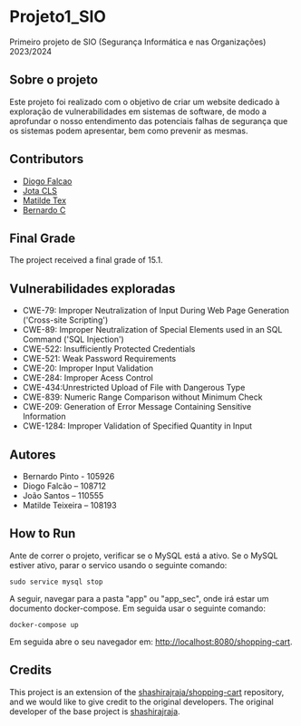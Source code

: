 # Projeto1_SIO

Primeiro projeto de SIO (Segurança Informática e nas Organizações) 2023/2024

## Sobre o projeto

Este projeto foi realizado com o objetivo de criar um website dedicado à exploração de vulnerabilidades em sistemas de software, de modo a aprofundar o nosso entendimento das potenciais falhas de segurança que os sistemas podem apresentar, bem como prevenir as mesmas.


## Contributors

- [Diogo Falcao](https://github.com/falcaodiogo)
- [Jota CLS](https://github.com/JotaCLS)
- [Matilde Tex](https://github.com/matildetex)
- [Bernardo C](https://github.com/beernardoc)

## Final Grade

The project received a final grade of 15.1.


## Vulnerabilidades exploradas

* CWE-79: Improper Neutralization of Input During Web Page Generation ('Cross-site Scripting')
* CWE-89: Improper Neutralization of Special Elements used in an SQL Command ('SQL Injection')
* CWE-522: Insufficiently Protected Credentials
* CWE-521: Weak Password Requirements
* CWE-20: Improper Input Validation
* CWE-284: Improper Acess Control
* CWE-434:Unrestricted Upload of File with Dangerous Type
* CWE-839: Numeric Range Comparison without Minimum Check
* CWE-209: Generation of Error Message Containing Sensitive Information
* CWE-1284: Improper Validation of Specified Quantity in Input

## Autores 

 * Bernardo Pinto - 105926
 * Diogo Falcão – 108712
 * João Santos – 110555
 * Matilde Teixeira – 108193

 
## How to Run

Ante de correr o projeto, verificar se o MySQL está a ativo. Se o MySQL estiver ativo, parar o servico usando o seguinte comando:

```shell
sudo service mysql stop
```

A seguir, navegar para a pasta "app" ou "app_sec", onde irá estar um documento docker-compose. Em seguida usar o seguinte comando:

```shell
docker-compose up
```

Em seguida abre o seu navegador em: 
[http://localhost:8080/shopping-cart](http://localhost:8080/shopping-cart).






## Credits

This project is an extension of the [shashirajraja/shopping-cart](https://github.com/shashirajraja/shopping-cart) repository, and we would like to give credit to the original developers. The original developer of the base project is [shashirajraja](https://github.com/shashirajraja).
